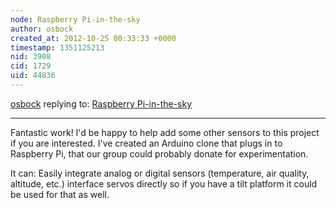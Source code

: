 ```yaml
---
node: Raspberry Pi-in-the-sky
author: osbock
created_at: 2012-10-25 00:33:33 +0000
timestamp: 1351125213
nid: 3908
cid: 1729
uid: 44836
---
```




[osbock](../profile/osbock) replying to: [Raspberry Pi-in-the-sky](../notes/donblair/9-20-2012/raspberry-pi-sky)

----
Fantastic work! I'd be happy to help add some other sensors to this project if you are interested. I've created an Arduino clone that plugs in to Raspberry Pi, that our group could probably donate for experimentation. 

It can:
   Easily integrate analog or digital sensors (temperature, air quality, altitude, etc.)
   interface servos directly so if you have a tilt platform it could be used for that as well.